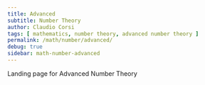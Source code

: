 ```yaml
---
title: Advanced
subtitle: Number Theory
author: Claudio Corsi
tags: [ mathematics, number theory, advanced number theory ]
permalink: /math/number/advanced/
debug: true
sidebar: math-number-advanced
---
```


Landing page for Advanced Number Theory


